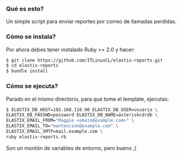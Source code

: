 ### Qué es esto?
Un simple script para enviar reportes por correo de llamadas perdidas.


### Cómo se instala?
Por ahora debes tener instalado Ruby >= 2.0 y hacer:

```bash
$ git clone https://github.com/ITLinuxCL/elastix-reports.git
$ cd elastix-reports
$ bundle install
```

### Cómo se ejecuta?
Parado en el mismo directorio, para que tome el template, ejecutas:

```bash
$ ELASTIX_DB_HOST=192.168.110.90 ELASTIX_DB_USER=usuario \
ELASTIX_DB_PASSWD=password ELASTIX_DB_NAME=asteriskcdrdb \
ELASTIX_EMAIL_FROM="Maggie <emaio@example.com>" \
ELASTIX_EMAIL_TO="mantencion@example.com" \
ELASTIX_EMAIL_SMTP=mail.example.com \
ruby elastix-reports.rb
```

Son un montón de variables de entorno, pero bueno ;)